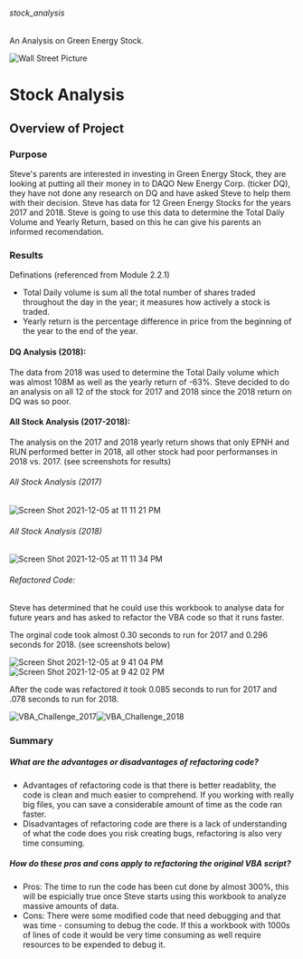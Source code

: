###### stock_analysis
An Analysis on Green Energy Stock.

![Wall Street Picture](https://user-images.githubusercontent.com/93900628/144791424-8e4b48e5-2006-4e82-896c-bdb8c6905fe2.jpeg)

# Stock Analysis

## Overview of Project

### Purpose
Steve's parents are interested in investing in Green Energy Stock, they are looking at putting all their money in to DAQO New Energy Corp. (ticker DQ), they have not done any research on DQ and have asked Steve to help them with their decision. Steve has data for 12 Green Energy Stocks for the years 2017 and 2018. Steve is going to use this data to determine the Total Daily Volume and Yearly Return, based on this he can give his parents an informed recomendation.

### Results

Definations (referenced from Module 2.2.1)

 - Total Daily volume is sum all the total number of shares traded throughout the day in the year; it measures how actively a stock is traded. 
 - Yearly return is the percentage difference in price from the beginning of the year to the end of the year.

#### DQ Analysis (2018):
The data from 2018 was used to determine the Total Daily volume which was almost 108M as well as the yearly return of -63%. Steve decided to do an analysis on all 12 of the stock for 2017 and 2018 since the 2018 return on DQ was so poor.

#### All Stock Analysis (2017-2018):

The analysis on the 2017 and 2018 yearly return shows that only EPNH and RUN performed better in 2018, all other stock had poor performanses in 2018 vs. 2017. (see screenshots for results)

###### All Stock Analysis (2017)
![Screen Shot 2021-12-05 at 11 11 21 PM](https://user-images.githubusercontent.com/93900628/144792190-964502c4-5e73-424f-b5f2-fb831ed9a635.png) 

###### All Stock Analysis (2018)
![Screen Shot 2021-12-05 at 11 11 34 PM](https://user-images.githubusercontent.com/93900628/144792210-ee0a0c52-760c-4c6d-b119-2d57d6afac31.png)

###### Refactored Code:
Steve has determined that he could use this workbook to analyse data for future years and has asked to refactor the VBA code so that it runs faster.

The orginal code took almost 0.30 seconds to run for 2017 and 0.296 seconds for 2018. (see screenshots below)

![Screen Shot 2021-12-05 at 9 41 04 PM](https://user-images.githubusercontent.com/93900628/144794000-1794d49c-ee61-4df3-a0d2-824e6b8861d8.png)![Screen Shot 2021-12-05 at 9 42 02 PM](https://user-images.githubusercontent.com/93900628/144794048-34788b67-bd96-4512-a40a-abfa180835b0.png)

After the code was refactored it took 0.085 seconds to run for 2017 and .078 seconds to run for 2018.

![VBA_Challenge_2017](https://user-images.githubusercontent.com/93900628/144794524-b2a681c2-e56d-4446-ba80-ad4604d091bc.png)![VBA_Challenge_2018](https://user-images.githubusercontent.com/93900628/144794540-98062c34-18fb-48c9-9560-5f3ec23ecda1.png)

#####

### Summary
##### What are the advantages or disadvantages of refactoring code?
- Advantages of refactoring code is that there is better readablity, the code is clean and much easier to comprehend. If you working with really big files, you can save a considerable amount of time as the code ran faster.
-  Disadvantages of refactoring code are there is a lack of understanding of what the code does you risk creating bugs, refactoring is also very time consuming.

##### How do these pros and cons apply to refactoring the original VBA script?
- Pros: The time to run the code has been cut done by almost 300%, this will be espicially true once Steve starts using this workbook to analyze massive amounts of data.
- Cons: There were some modified code that need debugging and that was time - consuming to debug the code. If this a workbook with 1000s of lines of code it would be very time consuming as well require resources to be expended to debug it.

